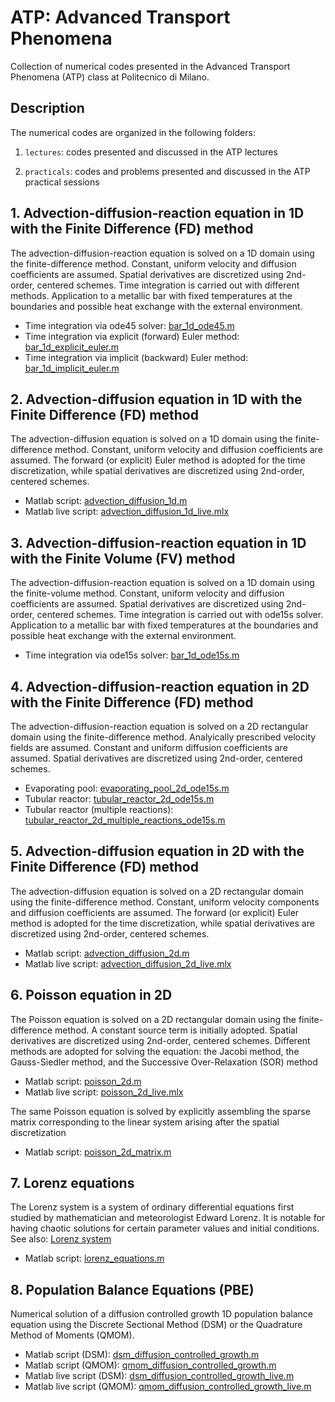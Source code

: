 # ATP: Advanced Transport Phenomena
Collection of numerical codes presented in the Advanced Transport Phenomena (ATP) class at Politecnico di Milano.

Description
-----------
The numerical codes are organized in the following folders:

1. `lectures`: codes presented and discussed in the ATP lectures

2. `practicals`: codes and problems presented and discussed in the ATP practical sessions


## 1. Advection-diffusion-reaction equation in 1D with the Finite Difference (FD) method
The advection-diffusion-reaction equation is solved on a 1D domain using the finite-difference method. Constant, uniform velocity and diffusion coefficients are assumed. Spatial derivatives are discretized using 2nd-order, centered schemes. Time integration is carried out with different methods. Application to a metallic bar with fixed temperatures at the boundaries and possible heat exchange with the external environment.
* Time integration via ode45 solver: [bar_1d_ode45.m](lectures/FDM1D/bar_1d_ode45.m)
* Time integration via explicit (forward) Euler method: [bar_1d_explicit_euler.m](lectures/FDM1D/bar_1d_explicit_euler.m)
* Time integration via implicit (backward) Euler method: [bar_1d_implicit_euler.m](lectures/FDM1D/bar_1d_implicit_euler.m)

## 2. Advection-diffusion equation in 1D with the Finite Difference (FD) method
The advection-diffusion equation is solved on a 1D domain using the finite-difference method. Constant, uniform velocity and diffusion coefficients are assumed. The forward (or explicit) Euler method is adopted for the time discretization, while spatial derivatives are discretized using 2nd-order, centered schemes.
* Matlab script: [advection_diffusion_1d.m](lectures/FDM1D//advection_diffusion_1d.m)
* Matlab live script: [advection_diffusion_1d_live.mlx](lectures/FDM1D/advection_diffusion_1d_live.mlx)

## 3. Advection-diffusion-reaction equation in 1D with the Finite Volume (FV) method
The advection-diffusion-reaction equation is solved on a 1D domain using the finite-volume method. Constant, uniform velocity and diffusion coefficients are assumed. Spatial derivatives are discretized using 2nd-order, centered schemes. Time integration is carried out with ode15s solver. Application to a metallic bar with fixed temperatures at the boundaries and possible heat exchange with the external environment.
* Time integration via ode15s solver: [bar_1d_ode15s.m](lectures/FVM1D/bar_1d_ode15s.m)

## 4. Advection-diffusion-reaction equation in 2D with the Finite Difference (FD) method
The advection-diffusion-reaction equation is solved on a 2D rectangular domain using the finite-difference method. Analyically prescribed velocity fields are assumed. Constant and uniform diffusion coefficients are assumed. Spatial derivatives are discretized using 2nd-order, centered schemes.
* Evaporating pool: [evaporating_pool_2d_ode15s.m](lectures/FDM2D/evaporating_pool_2d_ode15s.m)
* Tubular reactor: [tubular_reactor_2d_ode15s.m](lectures/FDM2D/tubular_reactor_2d_ode15s.m)
* Tubular reactor (multiple reactions): [tubular_reactor_2d_multiple_reactions_ode15s.m](lectures/FDM2D/tubular_reactor_2d_multiple_reactions_ode15s.m)

## 5. Advection-diffusion equation in 2D with the Finite Difference (FD) method
The advection-diffusion equation is solved on a 2D rectangular domain using the finite-difference method. Constant, uniform velocity components and diffusion coefficients are assumed. The forward (or explicit) Euler method is adopted for the time discretization, while spatial derivatives are discretized using 2nd-order, centered schemes.
* Matlab script: [advection_diffusion_2d.m](lectures/FDM2D/advection_diffusion_2d.m)
* Matlab live script: [advection_diffusion_2d_live.mlx](lectures/FDM2D/advection_diffusion_2d_live.mlx)

## 6. Poisson equation in 2D
The Poisson equation is solved on a 2D rectangular domain using the finite-difference method. A constant source term is initially adopted. Spatial derivatives are discretized using 2nd-order, centered schemes. Different methods are adopted for solving the equation: the Jacobi method, the Gauss-Siedler method, and the Successive Over-Relaxation (SOR) method
* Matlab script: [poisson_2d.m](lectures/FDM2D/poisson_2d.m)
* Matlab live script: [poisson_2d_live.mlx](lectures/FDM2D/poisson_2d_live.mlx)

The same Poisson equation is solved by explicitly assembling the sparse matrix corresponding to the linear system arising after the spatial discretization
* Matlab script: [poisson_2d_matrix.m](lectures/FDM2D/poisson_2d_matrix.m)

## 7. Lorenz equations
The Lorenz system is a system of ordinary differential equations first studied by mathematician and meteorologist Edward Lorenz. It is notable for having chaotic solutions for certain parameter values and initial conditions. See also: [Lorenz system](https://en.wikipedia.org/wiki/Lorenz_system)
* Matlab script: [lorenz_equations.m](lectures/turbulence/lorenz_equations.m)

## 8. Population Balance Equations (PBE)
Numerical solution of a diffusion controlled growth 1D population balance equation using the Discrete Sectional Method (DSM) or the Quadrature Method of  Moments (QMOM).
* Matlab script (DSM): [dsm_diffusion_controlled_growth.m](lectures/PBE/dsm_diffusion_controlled_growth.m)
* Matlab script (QMOM): [qmom_diffusion_controlled_growth.m](lectures/PBE/qmom_diffusion_controlled_growth.m)
* Matlab live script (DSM): [dsm_diffusion_controlled_growth_live.m](lectures/PBE/dsm_diffusion_controlled_growth_live.m)
* Matlab live script (QMOM): [qmom_diffusion_controlled_growth_live.m](lectures/PBE/qmom_diffusion_controlled_growth_live.m)
